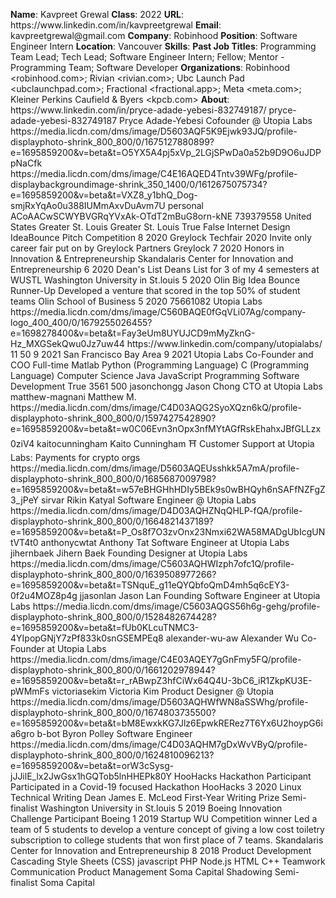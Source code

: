**Name**: Kavpreet Grewal
**Class**: 2022
**URL**: https://www\.linkedin\.com/in/kavpreetgrewal
**Email**: kavpreetgrewal@gmail\.com
**Company**: Robinhood
**Position**: Software Engineer Intern
**Location**: Vancouver
**Skills**: 
**Past Job Titles**: Programming Team Lead; Tech Lead; Software Engineer Intern; Fellow; Mentor \- Programming Team; Software Developer
**Organizations**: Robinhood <robinhood\.com>; Rivian <rivian\.com>; Ubc Launch Pad <ubclaunchpad\.com>; Fractional <fractional\.app>; Meta <meta\.com>; Kleiner Perkins Caufield & Byers <kpcb\.com>
**About**: https://www\.linkedin\.com/in/pryce\-adade\-yebesi\-832749187/ pryce\-adade\-yebesi\-832749187 Pryce Adade\-Yebesi Cofounder @ Utopia Labs https://media\.licdn\.com/dms/image/D5603AQF5K9Ejwk93JQ/profile\-displayphoto\-shrink\_800\_800/0/1675127880899?e=1695859200&v=beta&t=O5YX5A4pj5xVp\_2LGjSPwDa0a52b9D9O6uJDPpNaCfk https://media\.licdn\.com/dms/image/C4E16AQED4Tntv39WFg/profile\-displaybackgroundimage\-shrink\_350\_1400/0/1612675075734?e=1695859200&v=beta&t=VXZ8\_y1bhQ\_Dog\-smjRxYqAo0u388IUMmAxvDuAvm7U personal ACoAACwSCWYBVGRqYVxAk\-OTdT2mBuG8orn\-kNE 739379558 United States Greater St\. Louis Greater St\. Louis True False Internet Design IdeaBounce Pitch Competition 8 2020 Greylock Techfair 2020 Invite only career fair put on by Greylock Partners Greylock 7 2020 Honors in Innovation & Entrepreneurship Skandalaris Center for Innovation and Entrepreneurship 6 2020 Dean's List  Deans List for 3 of my 4 semesters at WUSTL Washington University in St\.louis  5 2020 Olin Big Idea Bounce Runner\-Up Developed a venture that scored in the top 50% of student teams Olin School of Business  5 2020 75661082 Utopia Labs https://media\.licdn\.com/dms/image/C560BAQE0fGqVLi07Ag/company\-logo\_400\_400/0/1679255026455?e=1698278400&v=beta&t=Fay3eUm8UYUJCD9mMyZknG\-Hz\_MXGSekQwu0Jz7uw44 https://www\.linkedin\.com/company/utopialabs/ 11 50 9 2021 San Francisco Bay Area 9 2021 Utopia Labs Co\-Founder and COO Full\-time Matlab Python \(Programming Language\) C \(Programming Language\) Computer Science Java JavaScript Programming Software Development True 3561 500 jasonchongg Jason Chong CTO at Utopia Labs matthew\-magnani Matthew M\. https://media\.licdn\.com/dms/image/C4D03AQG2SyoXQzn6kQ/profile\-displayphoto\-shrink\_800\_800/0/1597427542890?e=1695859200&v=beta&t=w0C06Evn3nOpx3nfMYtAGfRskEhahxJBfGLLzx0ziV4 kaitocunningham Kaito Cunningham ⛩ Customer Support at Utopia Labs: Payments for crypto orgs https://media\.licdn\.com/dms/image/D5603AQEUsshkk5A7mA/profile\-displayphoto\-shrink\_800\_800/0/1685687009798?e=1695859200&v=beta&t=w57eBHGHhHDIy5BEk9s0wBHQyh6nSAFfNZFgZ3\_jPeY sirvar Rikin Katyal Software Engineer @ Utopia Labs https://media\.licdn\.com/dms/image/D4D03AQHZNqQHLP\-fQA/profile\-displayphoto\-shrink\_800\_800/0/1664821437189?e=1695859200&v=beta&t=P\_Os8f7O3zvOnx23Nmxi62WA58MADgUbIcgUNtVT4t0 anthonycwtat Anthony Tat Software Engineer at Utopia Labs jihernbaek Jihern Baek Founding Designer at Utopia Labs https://media\.licdn\.com/dms/image/C5603AQHWIzph7ofc1Q/profile\-displayphoto\-shrink\_800\_800/0/1639508977266?e=1695859200&v=beta&t=TSNquE\_g11eQYQbfoQmD4mh5q6cEY3\-0f2u4MOZ8p4g jjasonlan Jason Lan Founding Software Engineer at Utopia Labs https://media\.licdn\.com/dms/image/C5603AQGS56h6g\-gehg/profile\-displayphoto\-shrink\_800\_800/0/1528482674428?e=1695859200&v=beta&t=fUb0KLcuTNMC3\-4YIpopGNjY7zPf833k0snGSEMPEq8 alexander\-wu\-aw Alexander Wu Co\-Founder at Utopia Labs https://media\.licdn\.com/dms/image/C4E03AQEY7gGnFmy5FQ/profile\-displayphoto\-shrink\_800\_800/0/1661202978944?e=1695859200&v=beta&t=r\_rABwpZ3hfCiWx64Q4U\-3bC6\_iR1ZkpKU3E\-pWMmFs victoriasekim Victoria Kim Product Designer @ Utopia https://media\.licdn\.com/dms/image/D5603AQHWfWN8aSSWhg/profile\-displayphoto\-shrink\_800\_800/0/1674803735500?e=1695859200&v=beta&t=bM8EwxkKG7Jlz6EpwkRERez7T6Yx6U2hoypG6ia6gro b\-bot Byron Polley Software Engineer https://media\.licdn\.com/dms/image/C4D03AQHM7gDxWvVByQ/profile\-displayphoto\-shrink\_800\_800/0/1624810096213?e=1695859200&v=beta&t=orW3cSysg\-jJJilE\_lx2JwGsx1hGQTob5lnHHEPk80Y HooHacks Hackathon Participant Participated in a Covid\-19 focused Hackathon HooHacks 3 2020 Linux Technical Writing Dean James E\. McLeod First\-Year Writing Prize Semi\-finalist Washington University in St\.louis  5 2019 Boeing Innovation Challenge Participant Boeing 1 2019 Startup WU Competition winner Led a team of 5 students to develop a venture concept of giving a low cost toiletry subscription to college students that won first place of 7 teams\. Skandalaris Center for Innovation and Entrepreneurship 8 2018 Product Development Cascading Style Sheets \(CSS\) javascript PHP Node\.js HTML C\+\+ Teamwork Communication Product Management Soma Capital Shadowing Semi\-finalist Soma Capital
